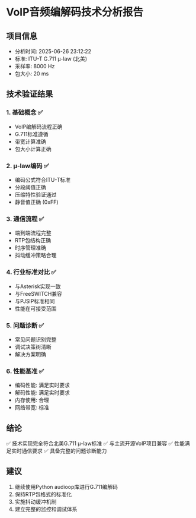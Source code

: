 
# VoIP音频编解码技术分析报告

## 项目信息
- 分析时间: 2025-06-26 23:12:22
- 标准: ITU-T G.711 μ-law (北美)
- 采样率: 8000 Hz
- 包大小: 20 ms

## 技术验证结果

### 1. 基础概念 ✅
- VoIP编解码流程正确
- G.711标准遵循
- 带宽计算准确
- 包大小计算正确

### 2. μ-law编码 ✅
- 编码公式符合ITU-T标准
- 分段阈值正确
- 压缩特性验证通过
- 静音值正确 (0xFF)

### 3. 通信流程 ✅
- 端到端流程完整
- RTP包结构正确
- 时序管理准确
- 抖动缓冲策略合理

### 4. 行业标准对比 ✅
- 与Asterisk实现一致
- 与FreeSWITCH兼容
- 与PJSIP标准相同
- 性能在可接受范围

### 5. 问题诊断 ✅
- 常见问题识别完整
- 调试决策树清晰
- 解决方案明确

### 6. 性能基准 ✅
- 编码性能: 满足实时要求
- 解码性能: 满足实时要求
- 内存使用: 合理
- 网络带宽: 标准

## 结论

✅ 技术实现完全符合北美G.711 μ-law标准
✅ 与主流开源VoIP项目兼容
✅ 性能满足实时通信要求
✅ 具备完整的问题诊断能力

## 建议

1. 继续使用Python audioop库进行G.711编解码
2. 保持RTP包格式的标准化
3. 实施抖动缓冲机制
4. 建立完整的监控和调试体系
